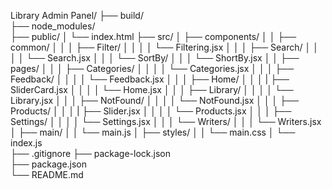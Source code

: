 Library Admin Panel/
├── build/              
├── node_modules/               
├── public/
│   └── index.html
├── src/
│   ├── components/
│   │   ├── common/
│   │   │   ├── Filter/
│   │   │   │   └── Filtering.jsx
│   │   │   ├── Search/
│   │   │   │   └── Search.jsx
│   │   │   └── SortBy/
│   │   │       └── ShortBy.jsx
│   │   ├── pages/
│   │   │   ├── Categories/
│   │   │   │   └── Categories.jsx
│   │   │   ├── Feedback/
│   │   │   │   └── Feedback.jsx
│   │   │   ├── Home/
│   │   │   |   ├── SliderCard.jsx
│   │   │   │   └── Home.jsx
│   │   │   ├── Library/
│   │   │   │   └── Library.jsx
│   │   │   ├── NotFound/
│   │   │   │   └── NotFound.jsx
│   │   │   ├── Products/
│   │   │   |   ├── Slider.jsx
│   │   │   │   └── Products.jsx
│   │   │   ├── Settings/
│   │   │   │   └── Settings.jsx
│   │   │   └── Writers/
│   │   │       └── Writers.jsx
│   ├── main/
│   │   └── main.js
│   ├── styles/
│   │   └── main.css
│   └── index.js                      
├── .gitignore
├── package-lock.json                       
├── package.json                     
└── README.md
